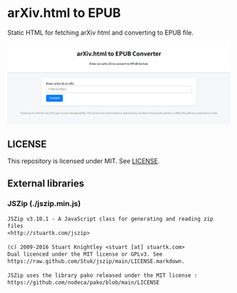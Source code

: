 # arXiv.html to EPUB
Static HTML for fetching arXiv html and converting to EPUB file.

![image](./image.png)

## LICENSE
This repository is licensed under MIT. See [LICENSE](./LICENSE).

## External libraries

### JSZip (./jszip.min.js)
```
JSZip v3.10.1 - A JavaScript class for generating and reading zip files
<http://stuartk.com/jszip>

(c) 2009-2016 Stuart Knightley <stuart [at] stuartk.com>
Dual licenced under the MIT license or GPLv3. See https://raw.github.com/Stuk/jszip/main/LICENSE.markdown.

JSZip uses the library pako released under the MIT license :
https://github.com/nodeca/pako/blob/main/LICENSE
```